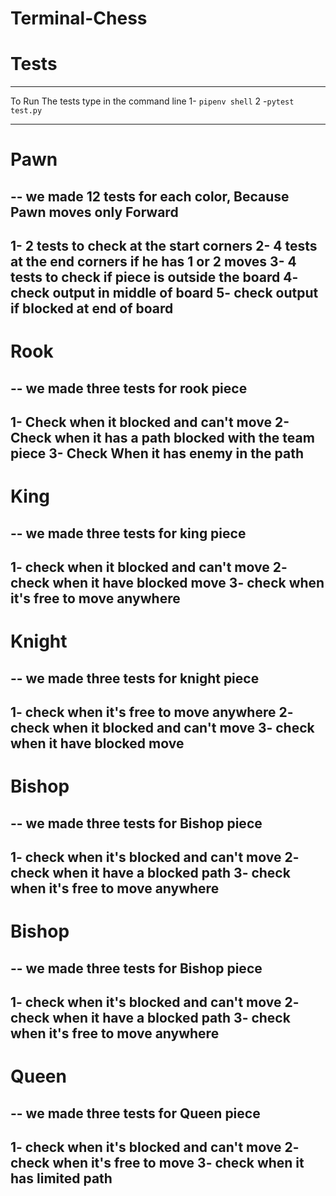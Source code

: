 # Terminal-Chess





# Tests
------------------------------

To Run The tests type in the command line
1- `pipenv shell`
2 -`pytest test.py`

------------------------------
# Pawn
--
we made 12 tests for each color,
Because Pawn moves only Forward
------------------------------
1- 2 tests to check at the start corners
2- 4 tests at the end corners if he has 1 or 2 moves 
3- 4 tests to check if piece is outside the board
4- check output in middle of board
5- check output if blocked at end of board
-------------------------------

# Rook
--
we made three tests for rook piece
---------------------------------
1- Check when it blocked and can't move
2- Check when it has a path blocked with the team piece
3- Check When it has enemy in the path
---------------------------------

# King
--
we made three tests for king piece
---------------------------------
1- check when it blocked and can't move
2- check when it have blocked move
3- check when it's free to move anywhere
---------------------------------

# Knight
--
we made three tests for knight piece
---------------------------------
1- check when it's free to move anywhere
2- check when it blocked and can't move
3- check when it have blocked move
---------------------------------

# Bishop
--
we made three tests for Bishop piece
---------------------------------
1- check when it's blocked and can't move
2- check when it have a blocked path
3- check when it's free to move anywhere
---------------------------------

# Bishop
--
we made three tests for Bishop piece
---------------------------------
1- check when it's blocked and can't move
2- check when it have a blocked path
3- check when it's free to move anywhere
---------------------------------

# Queen
--
we made three tests for Queen piece
---------------------------------
1- check when it's blocked and can't move
2- check when it's free to move
3- check when it has limited path
---------------------------------